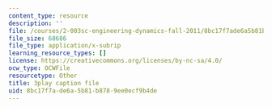 ```yaml
---
content_type: resource
description: ''
file: /courses/2-003sc-engineering-dynamics-fall-2011/8bc17f7ade6a5b81b8789ee0ecf9b4de_Fo-Y6kEMURk.vtt
file_size: 68686
file_type: application/x-subrip
learning_resource_types: []
license: https://creativecommons.org/licenses/by-nc-sa/4.0/
ocw_type: OCWFile
resourcetype: Other
title: 3play caption file
uid: 8bc17f7a-de6a-5b81-b878-9ee0ecf9b4de
---
```

